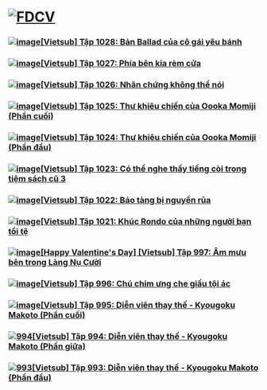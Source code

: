 # [![FDCV](https://user-images.githubusercontent.com/75318518/142803511-f5c20d56-47eb-4f2a-b63f-6b9b169c295b.png)](https://admin1509.github.io/fdcvteam.blogspot.com/)

### [![image](https://user-images.githubusercontent.com/75318518/143770438-f312404c-8273-4139-aff9-726d188ddae5.jpg)](https://admin1509.github.io/fdcvteam.blogspot.com/2021/11/vietsub-tap-1028-ban-ballad-cua-co-gai.html/)[[Vietsub] Tập 1028: Bản Ballad của cô gái yêu bánh](https://admin1509.github.io/fdcvteam.blogspot.com/2021/11/vietsub-tap-1028-ban-ballad-cua-co-gai.html/)
### [![image](https://user-images.githubusercontent.com/75318518/143764542-21b7a9df-6a56-435e-b5e6-711836958583.png)](https://admin1509.github.io/fdcvteam.blogspot.com/2021/11/vietsub-tap-1027-phia-ben-kia-rem-cua.html/)[[Vietsub] Tập 1027: Phía bên kia rèm cửa](https://admin1509.github.io/fdcvteam.blogspot.com/2021/11/vietsub-tap-1027-phia-ben-kia-rem-cua.html/)
### [![image](https://user-images.githubusercontent.com/75318518/143765454-928a424f-f622-487f-94eb-ed306e9c1d73.jpg)](https://admin1509.github.io/fdcvteam.blogspot.com/2021/11/vietsub-tap-1026-nhan-chung-khong-noi.html/)[[Vietsub] Tập 1026: Nhân chứng không thể nói](https://admin1509.github.io/fdcvteam.blogspot.com/2021/11/vietsub-tap-1026-nhan-chung-khong-noi.html/)
### [![image](https://user-images.githubusercontent.com/75318518/143767916-723294b7-424e-4db7-8260-e28139554f4f.jpg)](https://admin1509.github.io/fdcvteam.blogspot.com/2021/11/vietsub-tap-1025-thu-khieu-chien-cua.html/)[[Vietsub] Tập 1025: Thư khiêu chiến của Oooka Momiji (Phần cuối)](https://admin1509.github.io/fdcvteam.blogspot.com/2021/11/vietsub-tap-1025-thu-khieu-chien-cua.html/)
### [![image](https://user-images.githubusercontent.com/75318518/143809572-656db44c-92de-40fd-ac25-622529e05afb.png)](https://admin1509.github.io/fdcvteam.blogspot.com/2021/11/vietsub-tap-1024-thu-khieu-chien-cua.html/)[[Vietsub] Tập 1024: Thư khiêu chiến của Oooka Momiji (Phần đầu)](https://admin1509.github.io/fdcvteam.blogspot.com/2021/11/vietsub-tap-1024-thu-khieu-chien-cua.html/)
### [![image](https://user-images.githubusercontent.com/75318518/143810757-fb306d01-b8f1-462d-8a94-dc474fbd97da.png)](https://admin1509.github.io/fdcvteam.blogspot.com/2021/10/vietsub-tap-1023-co-nghe-thay-tieng-coi.html/)[[Vietsub] Tập 1023: Có thể nghe thấy tiếng còi trong tiệm sách cũ 3](https://admin1509.github.io/fdcvteam.blogspot.com/2021/10/vietsub-tap-1023-co-nghe-thay-tieng-coi.html/)
### [![image](https://user-images.githubusercontent.com/75318518/143811942-97c4132a-ce5e-44e0-b4c9-39eccefb84a3.png)](https://admin1509.github.io/fdcvteam.blogspot.com/2021/10/vietsub-tap-1022-bao-tang-bi-nguyen-rua.html/)[[Vietsub] Tập 1022: Bảo tàng bị nguyền rủa](https://admin1509.github.io/fdcvteam.blogspot.com/2021/10/vietsub-tap-1022-bao-tang-bi-nguyen-rua.html/)
### [![image](https://user-images.githubusercontent.com/75318518/143728300-0c24e5b0-af46-4766-a8d2-1a412c2ad945.jpg)](https://admin1509.github.io/fdcvteam.blogspot.com/2021/10/vietsub-tap-1021-khuc-rondo-cua-nhung.html/)[[Vietsub] Tập 1021: Khúc Rondo của những người bạn tồi tệ](https://admin1509.github.io/fdcvteam.blogspot.com/2021/10/vietsub-tap-1021-khuc-rondo-cua-nhung.html/)
### [![image](https://user-images.githubusercontent.com/75318518/143678149-244ce294-f2a3-4f32-a301-a294ae203250.png)](https://admin1509.github.io/fdcvteam.blogspot.com/2021/02/happy-valentines-day-vietsub-tap-997-am.html/)[[Happy Valentine's Day] [Vietsub] Tập 997: Âm mưu bên trong Làng Nụ Cười](https://admin1509.github.io/fdcvteam.blogspot.com/2021/02/happy-valentines-day-vietsub-tap-997-am.html/)
### [![image](https://user-images.githubusercontent.com/75318518/143677519-e669fada-4e5f-4f24-8b3d-2c737468ec7d.png)](https://admin1509.github.io/fdcvteam.blogspot.com/2021/01/vietsub-tap-996-chu-chim-ung-che-giau.html/)[[Vietsub] Tập 996: Chú chim ưng che giấu tội ác](https://admin1509.github.io/fdcvteam.blogspot.com/2021/01/vietsub-tap-996-chu-chim-ung-che-giau.html/)
### [![image](https://user-images.githubusercontent.com/75318518/142832768-83956eeb-c504-46a0-bd10-7a96cf2dacad.png)](https://admin1509.github.io/fdcvteam.blogspot.com/2021/01/vietsub-tap-995-dien-vien-thay-kyougoku.html)[[Vietsub] Tập 995: Diễn viên thay thế - Kyougoku Makoto (Phần cuối)](https://admin1509.github.io/fdcvteam.blogspot.com/2021/01/vietsub-tap-995-dien-vien-thay-kyougoku.html)
### [![994](https://user-images.githubusercontent.com/75318518/142830770-7487a463-14d3-415b-be28-da07dd2e4e50.png)](https://admin1509.github.io/fdcvteam.blogspot.com/2021/01/vietsub-tap-994-dien-vien-thay-kyougoku.html)[[Vietsub] Tập 994: Diễn viên thay thế - Kyougoku Makoto (Phần giữa)](https://admin1509.github.io/fdcvteam.blogspot.com/2021/01/vietsub-tap-994-dien-vien-thay-kyougoku.html)
### [![993](https://user-images.githubusercontent.com/75318518/142803785-7a0e5eb5-dbc9-4b49-84dc-3af448daa0a5.jpg)](https://admin1509.github.io/fdcvteam.blogspot.com/2021/01/vietsub-tap-993-dien-vien-thay-kyougoku.html)[[Vietsub] Tập 993: Diễn viên thay thế - Kyougoku Makoto (Phần đầu)](https://admin1509.github.io/fdcvteam.blogspot.com/2021/01/vietsub-tap-993-dien-vien-thay-kyougoku.html)
